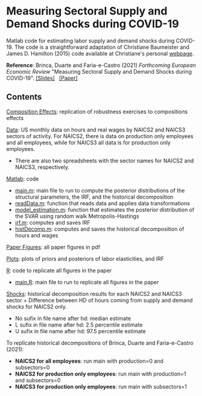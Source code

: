 # Measuring Sectoral Supply and Demand Shocks during COVID-19

Matlab code for estimating labor supply and demand shocks during COVID-19. The code is a straightforward adaptation of Christiane Baumeister and James D. Hamilton (2015) code available at Christiane's personal [webpage](https://sites.google.com/site/cjsbaumeister/research).

**Reference**: Brinca, Duarte and Faria-e-Castro (2021) *Forthcoming European Economic Review*
"Measuring Sectoral Supply and Demand Shocks during COVID-19". [[Slides]](https://jbduarte.com/files/seacen_slides.pdf) &nbsp; [[Paper]](https://s3.amazonaws.com/real.stlouisfed.org/wp/2020/2020-011.pdf) 

## Contents

[Composition Effects](./Composition_Effects/): replication of robustness exercises to compositions effects 

[Data](./Data/): US monthly data on hours and real wages by NAICS2 and NAICS3 sectors of activity. For NAICS2, there is data on production only employees and all employees, while for NAICS3 all data is for production only employees. 

- There are also two spreadsheets with the sector names for NAICS2 and NAICS3, respectively.

[Matlab](./Matlab/): code

- [main.m](./Matlab/main.m): main file to run to compute the posterior distributions of the structural parameters, the IRF, and the historical decomposition
- [readData.m](./Matlab/readData.m): function that reads data and applies data transformations
- [model_estimation.m](./Matlab/model_estimation.m): function that estimates the posterior distribution of the SVAR using random walk Metropolis-Hastings
- [irf.m](./Matlab/irf.m): computes and saves IRF
- [histDecomp.m](./Matlab/histDecomp.m): computes and saves the historical decomposition of hours and wages
  
[Paper Figures](./Paper_Figures/): all paper figures in pdf

[Plots](./Plots/): plots of priors and posteriors of labor elasticities, and IRF

[R](./R/): code to replicate all figures in the paper

- [main.R](./R/main.R): main file to run to replicate all figures in the paper

[Shocks](./Shocks/): historical decomposition results for each NAICS2 and NAICS3 sector + Difference between HD of hours coming from supply and demand shocks for NAICS2 only. 
- No sufix in file name after hd: median estimate
- L sufix in file name after hd: 2.5 percentile estimate
- U sufix in file name after hd: 97.5 percentile estimate

To replicate historical decompositions of Brinca, Duarte and Faria-e-Castro (2021): 
- **NAICS2 for all employees**: run main with production=0 and subsectors=0
- **NAICS2 for production only employees**: run main with production=1 and subsectors=0
- **NAICS3 for production only employees**: run main with subsectors=1
